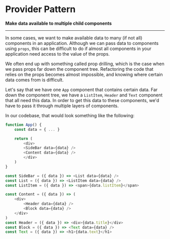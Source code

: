 # Provider Pattern

**Make data available to multiple child components**  

<hr>  

In some cases, we want to make available data to many (if not all) components in an application. Although we can pass data to components using `props`, this can be difficult to do if almost all components in your application need access to the value of the props.

We often end up with something called prop drilling, which is the case when we pass props far down the component tree. Refactoring the code that relies on the props becomes almost impossible, and knowing where certain data comes from is difficult.

Let's say that we have one `App` component that contains certain data. Far down the component tree, we have a `ListItem`, `Header` and `Text` component that all need this data. In order to get this data to these components, we'd have to pass it through multiple layers of components.  

In our codebase, that would look something like the following:  

```js
function App() {
    const data = { ... }

    return (
        <div>
        <SideBar data={data} />
        <Content data={data} />
        </div>
    )
}

const SideBar = ({ data }) => <List data={data} />
const List = ({ data }) => <ListItem data={data} />
const ListItem = ({ data }) => <span>{data.listItem}</span>

const Content = ({ data }) => (
    <div>
        <Header data={data} />
        <Block data={data} />
    </div>
)
const Header = ({ data }) => <div>{data.title}</div>
const Block = ({ data }) => <Text data={data} />
const Text = ({ data }) => <h1>{data.text}</h1>
```